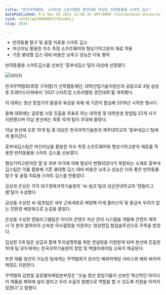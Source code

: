 ```yaml
---
title: "한국무역협회, 스타트업 스토리텔링 경진대회 대상은 반려동물용 스마트 깁스"
datePublished: Fri Nov 05 2021 13:08:35 GMT+0000 (Coordinated Universal Time)
cuid: cm701lqm2000608l5f0co8djj
slug: 2634

---
```



- 반려동물 탈구 및 골절 치료용 스마트 깁스
- 머신러닝 활용한 치수 측정 소프트웨어와 형상기억고분자 재료 적용
- 기존 붕대형 깁스 대비 비용은 낮추고 성능은 더욱 좋아

반려동물용 스마트깁스를 선보인 '흥부네깁스'팀이 대상에 선정됐다

![이미지](https://cdn.hashnode.com/res/hashnode/image/upload/v1739251778948/b63c4d7a-a92a-42a2-829e-c2a764c1c955.jpeg)

한국무역협회(회장 구자열)가 산학협동재단, 대학산업기술지원단과 공동으로 4일 삼성동 트레이드타워에서 '2021 스타트업 스토리텔링 경진대회'를 개최했다.

이 대회는 청년 창업가의 발굴과 육성을 위해 세 기관이 합심해 2019년 시작한 행사다.

올해 대회에는 글로벌 시장 진출을 목표로 하는 대학생 및 대학원생 창업팀 22개 사가 지원했으며 이날 본선에는 최종 10개 팀이 무대에 올랐다.

이날 본선에 오른 10개 팀 중 대상은 한국과학기술원과 제주대학교의 '흥부네깁스'팀에게 돌아갔다.

흥부네깁스팀은 머신러닝을 활용한 치수 측정 소프트웨어와 형상기억고분자 재료를 적용한 반려동물용 스마트 깁스를 선보였다.

형상기억고분자란 열 등 외부 자극에 의해 형상이 변형되었다가 복원되는 소재로 흥부네깁스팀은 이를 활용해 기존 붕대형 깁스 대비 비용은 낮추고 성능은 더욱 좋은 반려동물 탈구 및 골절 치료용 스마트 깁스를 만들었다.

금상과 은상은 각각 대구경북과학기술원의 '씨-림프'팀과 성균관대학교의 '텐밀리그램'팀이 수상했다.

금상을 수상한 씨-림프팀은 새우 근육세포로 배양해 미세 플라스틱 및 중금속 우려가 없는 친환경 배양육으로 눈길을 끌었다.

은상을 수상한 텐밀리그램팀은 미디어 콘텐츠 자산 관리 시스템을 개발해 콘텐츠 제작 시 각 분야 참여자의 신속한 의사결정을 지원하는 영상편집 협업솔루션으로 주목을 받았다.

입상한 3개 팀은 상금과 함께 투자설명회를 위한 컨설팅을 지원받게 되며 본선에 진출한 10개 팀 모두에게는 한국과학기술원의 창업 및 액셀러레이팅 교육이 제공된다.

또한 제품 양산이 가능한 팀에게는 무역협회가 온라인 해외마케팅 서비스와 해외 바이어 매칭도 지원한다.

무역협회 김현철 글로벌마케팅본부장은 "오늘 청년 창업가들이 선보인 혁신적인 아이디어 제품을 해외에 널리 알리고 우리 수출의 첨병으로 역할을 할 수 있도록 지원을 아끼지 않겠다"고 말했다.